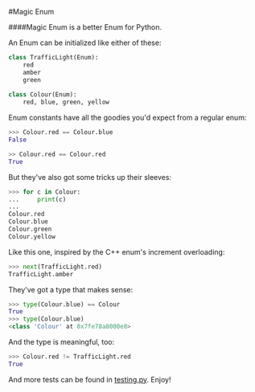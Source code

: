 #Magic Enum

####Magic Enum is a better Enum for Python.

An Enum can be initialized like either of these:

```python
class TrafficLight(Enum):
    red
    amber
    green
    
class Colour(Enum):
    red, blue, green, yellow
```

Enum constants have all the goodies you'd expect from a regular enum:

```python
>>> Colour.red == Colour.blue
False

>> Colour.red == Colour.red
True
```

But they've also got some tricks up their sleeves:

```python
>>> for c in Colour:
...     print(c)
... 
Colour.red
Colour.blue
Colour.green
Colour.yellow
```

Like this one, inspired by the C++ enum's increment overloading:
```python
>>> next(TrafficLight.red)
TrafficLight.amber
```


They've got a type that makes sense:

```python
>>> type(Colour.blue) == Colour
True
>>> type(Colour.blue)
<class 'Colour' at 0x7fe78a8000e8>
```

And the type is meaningful, too:

```python
>>> Colour.red != TrafficLight.red
True
```



And more tests can be found in [testing.py](https://github.com/bedekelly/magic-enum/blob/master/testing.py). Enjoy!
